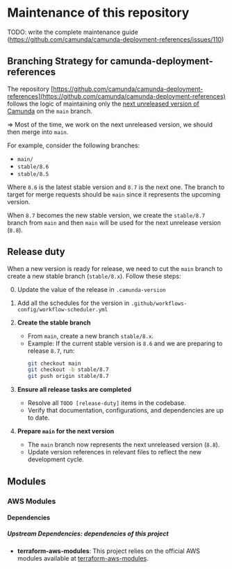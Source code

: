 # Maintenance of this repository

TODO: write the complete maintenance guide (https://github.com/camunda/camunda-deployment-references/issues/110)

## Branching Strategy for camunda-deployment-references

The repository [https://github.com/camunda/camunda-deployment-references](https://github.com/camunda/camunda-deployment-references) follows the logic of maintaining only the [next unreleased version of Camunda](https://docs.camunda.io/docs/next/reference/announcements-release-notes/overview/#announcements--release-notes) on the `main` branch.

=> Most of the time, we work on the next unreleased version, we should then merge into `main`.

For example, consider the following branches:

- `main/`
- `stable/8.6`
- `stable/8.5`

Where `8.6` is the latest stable version and `8.7` is the next one. The branch to target for merge requests should be `main` since it represents the upcoming version.

When `8.7` becomes the new stable version, we create the `stable/8.7` branch from `main` and then `main` will be used for the next unrelease version (`8.8`).

## Release duty

When a new version is ready for release, we need to cut the `main` branch to create a new stable branch (`stable/8.x`). Follow these steps:

0. Update the value of the release in `.camunda-version`
0. Add all the schedules for the version in `.github/workflows-config/workflow-scheduler.yml`
1. **Create the stable branch**
   - From `main`, create a new branch `stable/8.x`.
   - Example: If the current stable version is `8.6` and we are preparing to release `8.7`, run:
     ```sh
     git checkout main
     git checkout -b stable/8.7
     git push origin stable/8.7
     ```

1. **Ensure all release tasks are completed**
   - Resolve all `TODO [release-duty]` items in the codebase.
   - Verify that documentation, configurations, and dependencies are up to date.

1. **Prepare `main` for the next version**
   - The `main` branch now represents the next unreleased version (`8.8`).
   - Update version references in relevant files to reflect the new development cycle.

## Modules

### AWS Modules

#### Dependencies

##### Upstream Dependencies: dependencies of this project

- **terraform-aws-modules**: This project relies on the official AWS modules available at [terraform-aws-modules](https://github.com/terraform-aws-modules).
